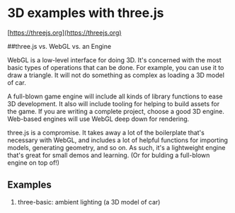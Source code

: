 # 3D examples with three.js

[https://threejs.org](https://threejs.org)

##three.js vs. WebGL vs. an Engine

WebGL is a low-level interface for doing 3D. It's concerned with the most basic types of operations that can be done. For example, you can use it to draw a triangle. It will not do something as complex as loading a 3D model of car.

A full-blown game engine will include all kinds of library functions to ease 3D development. It also will include tooling for helping to build assets for the game. If you are writing a complete project, choose a good 3D engine. Web-based engines will use WebGL deep down for rendering.

three.js is a compromise. It takes away a lot of the boilerplate that's necessary with WebGL, and includes a lot of helpful functions for importing models, generating geometry, and so on. As such, it's a lightweight engine that's great for small demos and learning. (Or for bulding a full-blown engine on top of!)

## Examples
1. three-basic: ambient lighting (a 3D model of car)